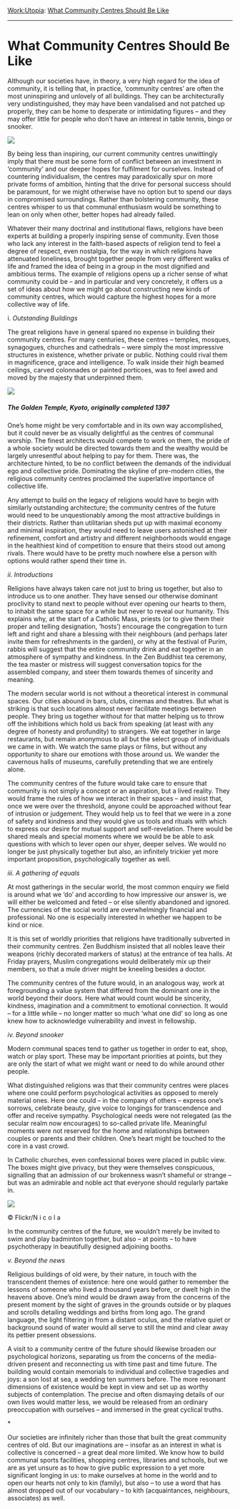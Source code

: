 [Work:](https://www.theschooloflife.com/thebookoflife/category/work/)[Utopia](https://www.theschooloflife.com/thebookoflife/category/work/utopia/): [What Community Centres Should Be Like](https://www.theschooloflife.com/thebookoflife/what-community-centres-should-be-like/)

* * *

# What Community Centres Should Be Like

Although our societies have, in theory, a very high regard for the idea of community, it is telling that, in practice, ‘community centres’ are often the most uninspiring and unlovely of all buildings. They can be architecturally very undistinguished, they may have been vandalised and not patched up properly, they can be home to desperate or intimidating figures – and they may offer little for people who don’t have an interest in table tennis, bingo or snooker.

![](https://www.theschooloflife.com/thebookoflife/wp-content/uploads/2018/06/4161456580.jpg)

By being less than inspiring, our current community centres unwittingly imply that there must be some form of conflict between an investment in ‘community’ and our deeper hopes for fulfilment for ourselves. Instead of countering individualism, the centres may paradoxically spur on more private forms of ambition, hinting that the drive for personal success should be paramount, for we might otherwise have no option but to spend our days in compromised surroundings. Rather than bolstering community, these centres whisper to us that communal enthusiasm would be something to lean on only when other, better hopes had already failed.

Whatever their many doctrinal and institutional flaws, religions have been experts at building a properly inspiring sense of community. Even those who lack any interest in the faith-based aspects of religion tend to feel a degree of respect, even nostalgia, for the way in which religions have attenuated loneliness, brought together people from very different walks of life and framed the idea of being in a group in the most dignified and ambitious terms. The example of religions opens up a richer sense of what community could be – and in particular and very concretely, it offers us a set of ideas about how we might go about constructing new kinds of community centres, which would capture the highest hopes for a more collective way of life.

i.&nbsp;_Outstanding Buildings_

The great religions have in general spared no expense in building their community centres. For many centuries, these centres – temples, mosques, synagogues, churches and cathedrals – were simply the most impressive structures in existence, whether private or public. Nothing could rival them in magnificence, grace and intelligence. To walk inside their high beamed ceilings, carved colonnades or painted porticoes, was to feel awed and moved by the majesty that underpinned them.

![](https://www.theschooloflife.com/thebookoflife/wp-content/uploads/2018/07/640px-Kinkaku-ji_the_Golden_Temple_in_Kyoto_overlooking_the_lake_-_high_rez.jpg)

##### The Golden Temple, Kyoto, originally completed 1397

One’s home might be very comfortable and in its own way accomplished, but it could never be as visually delightful as the centres of communal worship. The finest architects would compete to work on them, the pride of a whole society would be directed towards them and the wealthy would be largely unresentful about helping to pay for them. There was, the architecture hinted, to be no conflict between the demands of the individual ego and collective pride. Dominating the skyline of pre-modern cities, the religious community centres proclaimed the superlative importance of collective life.

Any attempt to build on the legacy of religions would have to begin with similarly outstanding architecture; the community centres of the future would need to be unquestionably among the most attractive buildings in their districts. Rather than utilitarian sheds put up with maximal economy and minimal inspiration, they would need to leave users astonished at their refinement, comfort and artistry and different neighborhoods would engage in the healthiest kind of competition to ensure that theirs stood out among rivals. There would have to be pretty much nowhere else a person with options would rather spend their time in.

_ii. Introductions_

Religions have always taken care not just to bring us together, but also to introduce us to one another. They have sensed our otherwise dominant proclivity to stand next to people without ever opening our hearts to them, to inhabit the same space for a while but never to reveal our humanity. This explains why, at the start of a Catholic Mass, priests (or to give them their proper and telling designation, ‘hosts’) encourage the congregation to turn left and right and share a blessing with their neighbours (and perhaps later invite them for refreshments in the garden), or why at the festival of Purim, rabbis will suggest that the entire community drink and eat together in an atmosphere of sympathy and kindness. In the Zen Buddhist tea ceremony, the tea master or mistress will suggest conversation topics for the assembled company, and steer them towards themes of sincerity and meaning.

The modern secular world is not without a theoretical interest in communal spaces. Our cities abound in bars, clubs, cinemas and theatres. But what is striking is that such locations almost never facilitate meetings between people. They bring us together without for that matter helping us to throw off the inhibitions which hold us back from speaking (at least with any degree of honesty and profundity) to strangers. We eat together in large restaurants, but remain anonymous to all but the select group of individuals we came in with. We watch the same plays or films, but without any opportunity to share our emotions with those around us. We wander the cavernous halls of museums, carefully pretending that we are entirely alone.

The community centres of the future would take care to ensure that community is not simply a concept or an aspiration, but a lived reality. They would frame the rules of how we interact in their spaces – and insist that, once we were over the threshold, anyone could be approached without fear of intrusion or judgement. They would help us to feel that we were in a zone of safety and kindness and they would give us tools and rituals with which to express our desire for mutual support and self-revelation. There would be shared meals and special moments where we would be be able to ask questions with which to lever open our shyer, deeper selves. We would no longer be just physically together but also, an infinitely trickier yet more important proposition, psychologically together as well.

_iii. A gathering of equals_

At most gatherings in the secular world, the most common enquiry we field is around what we ‘do’ and according to how impressive our answer is, we will either be welcomed and feted – or else silently abandoned and ignored. The currencies of the social world are overwhelmingly financial and professional. No one is especially interested in whether we happen to be kind or nice.

It is this set of worldly priorities that religions have traditionally subverted in their community centres. Zen Buddhism insisted that all nobles leave their weapons (richly decorated markers of status) at the entrance of tea halls. At Friday prayers, Muslim congregations would deliberately mix up their members, so that a mule driver might be kneeling besides a doctor.

The community centres of the future would, in an analogous way, work at foregrounding a value system that differed from the dominant one in the world beyond their doors. Here what would count would be sincerity, kindness, imagination and a commitment to emotional connection. It would – for a little while – no longer matter so much ‘what one did’ so long as one knew how to acknowledge vulnerability and invest in fellowship.

_iv. Beyond snooker_

Modern communal spaces tend to gather us together in order to eat, shop, watch or play sport. These may be important priorities at points, but they are only the start of what we might want or need to do while around other people.

What distinguished religions was that their community centres were places where one could perform psychological activities as opposed to merely material ones. Here one could – in the company of others – express one’s sorrows, celebrate beauty, give voice to longings for transcendence and offer and receive sympathy. Psychological needs were not relegated (as the secular realm now encourages) to so-called private life. Meaningful moments were not reserved for the home and relationships between couples or parents and their children. One’s heart might be touched to the core in a vast crowd.

In Catholic churches, even confessional boxes were placed in public view. The boxes might give privacy, but they were themselves conspicuous, signalling that an admission of our brokenness wasn’t shameful or strange – but was an admirable and noble act that everyone should regularly partake in.

 ![](https://www.theschooloflife.com/thebookoflife/wp-content/uploads/2018/07/8312631046_82d51ea0c2_z.jpg)

© Flickr/N i c o l a

In the community centres of the future, we wouldn’t merely be invited to swim and play badminton together, but also – at points – to have psychotherapy in beautifully designed adjoining booths.

_v.&nbsp;Beyond the news_

Religious buildings of old were, by their nature, in touch with the transcendent themes of existence: here one would gather to remember the lessons of someone who lived a thousand years before, or dwelt high in the heavens above. One’s mind would be drawn away from the concerns of the present moment by the sight of graves in the grounds outside or by plaques and scrolls detailing weddings and births from long ago. The grand language, the light filtering in from a distant oculus, and the relative quiet or background sound of water would all serve to still the mind and clear away its pettier present obsessions.

A visit to a community centre of the future should likewise broaden our psychological horizons, separating us from the concerns of the media-driven present and reconnecting us with time past and time future. The building would contain memorials to individual and collective tragedies and joys: a son lost at sea, a wedding ten summers before. The more resonant dimensions of existence would be kept in view and set up as worthy subjects of contemplation. The precise and often dismaying details of our own lives would matter less, we would be released from an ordinary preoccupation with ourselves – and immersed in the great cyclical truths.

\*

Our societies are infinitely richer than those that built the great community centres of old. But our imaginations are – insofar as an interest in what is collective is concerned – a great deal more limited. We know how to build communal sports facilities, shopping centres, libraries and schools, but we are as yet unsure as to how to give public expression to a yet more significant longing in us: to make ourselves at home in the world and to open our hearts not only to kin (family), but also – to use a word that has almost dropped out of our vocabulary – to kith (acquaintances, neighbours, associates) as well.
